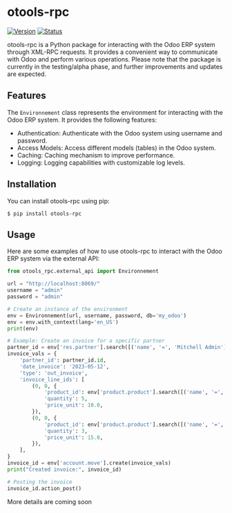 # otools-rpc

[![Version](https://img.shields.io/badge/version-0.2.4-blue.svg)](https://pypi.org/project/otools-rpc/)
[![Status](https://img.shields.io/badge/status-alpha-orange.svg)](https://pypi.org/project/otools-rpc/)

otools-rpc is a Python package for interacting with the Odoo ERP system through XML-RPC requests. It provides a convenient way to communicate with Odoo and perform various operations. Please note that the package is currently in the testing/alpha phase, and further improvements and updates are expected.

## Features

[//]: # (### Environnement Class)

The `Environnement` class represents the environment for interacting with the Odoo ERP system. It provides the following features:

- Authentication: Authenticate with the Odoo system using username and password.
- Access Models: Access different models (tables) in the Odoo system.
- Caching: Caching mechanism to improve performance.
- Logging: Logging capabilities with customizable log levels.

## Installation

You can install otools-rpc using pip:

```console
$ pip install otools-rpc
```

## Usage
Here are some examples of how to use otools-rpc to interact with the Odoo ERP system via the external API:

```python
from otools_rpc.external_api import Environnement

url = "http://localhost:8069/"
username = "admin"
password = "admin"

# Create an instance of the environment
env = Environnement(url, username, password, db='my_odoo')
env = env.with_context(lang='en_US')
print(env)

# Example: Create an invoice for a specific partner
partner_id = env['res.partner'].search([('name', '=', 'Mitchell Admin')], limit=1)
invoice_vals = {
    'partner_id': partner_id.id,
    'date_invoice': '2023-05-12',
    'type': 'out_invoice',
    'invoice_line_ids': [
        (0, 0, {
            'product_id': env['product.product'].search([('name', '=', 'Product A')], limit=1).id,
            'quantity': 5,
            'price_unit': 10.0,
        }),
        (0, 0, {
            'product_id': env['product.product'].search([('name', '=', 'Product B')], limit=1).id,
            'quantity': 3,
            'price_unit': 15.0,
        }),
    ],
}
invoice_id = env['account.move'].create(invoice_vals)
print("Created invoice:", invoice_id)

# Posting the invoice
invoice_id.action_post()
```

More details are coming soon